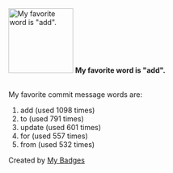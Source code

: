 <img src="https://my-badges.github.io/my-badges/favorite-word.png" alt="My favorite word is &quot;add&quot;." title="My favorite word is &quot;add&quot;." width="128">
<strong>My favorite word is &quot;add&quot;.</strong>
<br><br>

My favorite commit message words are:

1. add (used 1098 times)
2. to (used 791 times)
3. update (used 601 times)
4. for (used 557 times)
5. from (used 532 times)


Created by <a href="https://github.com/my-badges/my-badges">My Badges</a>
